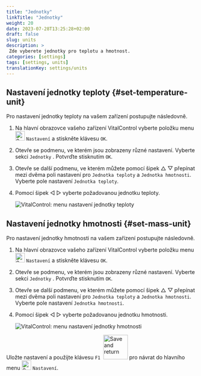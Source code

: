 ```yaml
---
title: "Jednotky"
linkTitle: "Jednotky"
weight: 20
date: 2023-07-28T13:25:28+02:00
draft: false
slug: units
description: >
 Zde vyberete jednotky pro teplotu a hmotnost.
categories: [settings]
tags: [settings, units]
translationKey: settings/units
---
```

## Nastavení jednotky teploty {#set-temperature-unit}

Pro nastavení jednotky teploty na vašem zařízení postupujte následovně.

1. Na hlavní obrazovce vašeho zařízení VitalControl vyberte položku menu <img src="/icons/gear.svg" width="25" align="bottom" alt="Settings" /> `Nastavení` a stiskněte klávesu `OK`.

2. Otevře se podmenu, ve kterém jsou zobrazeny různé nastavení. Vyberte sekci `Jednotky` . Potvrďte stisknutím `OK`.

3. Otevře se další podmenu, ve kterém můžete pomocí šipek △ ▽ přepínat mezi dvěma poli nastavení pro `Jednotka teploty` a `Jednotka hmotnosti`. Vyberte pole nastavení `Jednotka teploty`.

4. Pomocí šipek ◁ ▷ vyberte požadovanou jednotku teploty.

    ![VitalControl: menu nastavení jednotky teploty](../images/temperature.png "Jednotka teploty")

## Nastavení jednotky hmotnosti {#set-mass-unit}

Pro nastavení jednotky hmotnosti na vašem zařízení postupujte následovně.

1. Na hlavní obrazovce vašeho zařízení VitalControl vyberte položku menu <img src="/icons/gear.svg" width="25" align="bottom" alt="Settings" /> `Nastavení` a stiskněte klávesu `OK`.

2. Otevře se podmenu, ve kterém jsou zobrazeny různé nastavení. Vyberte sekci `Jednotky` . Potvrďte stisknutím `OK`.

3. Otevře se další podmenu, ve kterém můžete pomocí šipek △ ▽ přepínat mezi dvěma poli nastavení pro `Jednotka teploty` a `Jednotka hmotnosti`. Vyberte pole nastavení `Jednotka hmotnosti`.

4. Pomocí šipek ◁ ▷ vyberte požadovanou jednotku hmotnosti.

    ![VitalControl: menu nastavení jednotky hmotnosti](../images/mass.png "Jednotka hmotnosti")

Uložte nastavení a použijte klávesu `F1` &nbsp;<img src="/icons/footer/save_exit.svg" width="65" align="bottom" alt="Save and return" /> pro návrat do hlavního menu <img src="/icons/gear.svg" width="25" align="bottom" alt="Settings" /> `Nastavení`.
